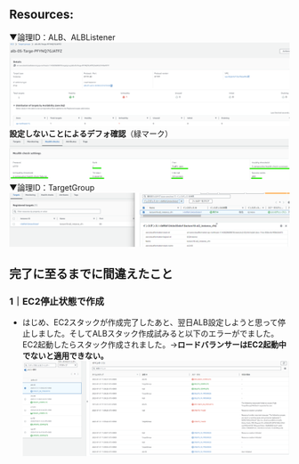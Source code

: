 ## Resources:
▼論理ID：ALB、ALBListener<br>
![albcomp1](image_10/501_albcomp1.png)  
**設定しないことによるデフォ確認**（緑マーク）
![設定しないことによるデフォ確認](image_10/503_albcomp.png)<br>
▼論理ID：TargetGroup<br>
![TG](image_10/502_albcomp.png)  

## 完了に至るまでに間違えたこと
### 1｜EC2停止状態で作成
* はじめ、EC2スタックが作成完了したあと、翌日ALB設定しようと思って停止しました。そしてALBスタック作成試みると以下のエラーがでました。EC2起動したらスタック作成されました。→**ロードバランサーはEC2起動中でないと適用できない。**
![albstack作成されず-EC2見つからない](image_10/504_albstack作成されず-EC2見つからない.png) 

